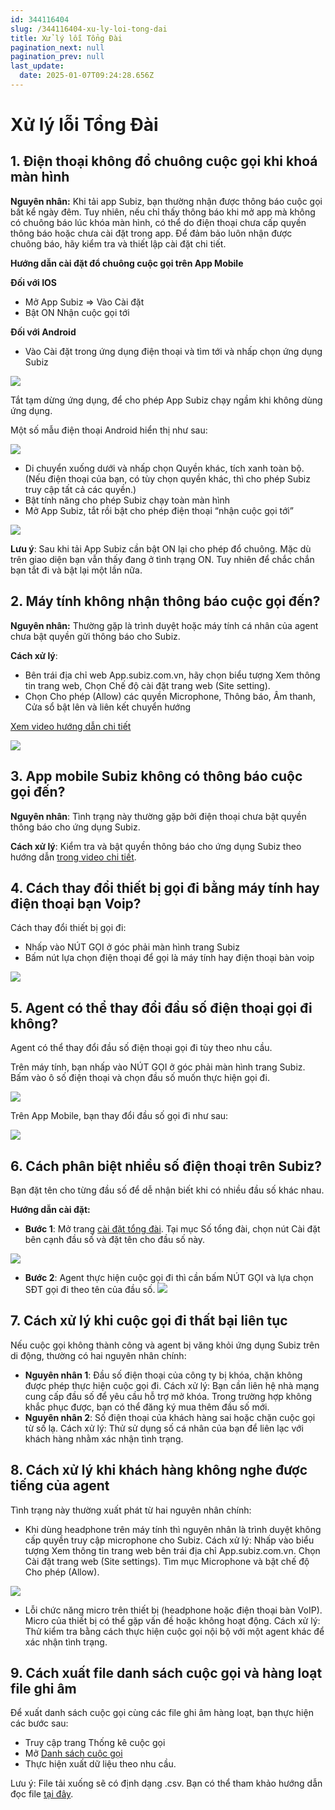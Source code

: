 ```yaml
---
id: 344116404
slug: /344116404-xu-ly-loi-tong-dai
title: Xử lý lỗi Tổng Đài
pagination_next: null
pagination_prev: null
last_update:
  date: 2025-01-07T09:24:28.656Z
---
```


# Xử lý lỗi Tổng Đài

## 1. Điện thoại không đổ chuông cuộc gọi khi khoá màn hình


**Nguyên nhân:** Khi tải app Subiz, bạn thường nhận được thông báo cuộc gọi bất kể ngày đêm. Tuy nhiên, nếu chỉ thấy thông báo khi mở app mà không có chuông báo lúc khóa màn hình, có thể do điện thoại chưa cấp quyền thông báo hoặc chưa cài đặt trong app. Để đảm bảo luôn nhận được chuông báo, hãy kiểm tra và thiết lập cài đặt chi tiết.

**Hướng dẫn cài đặt đổ chuông cuộc gọi trên App Mobile**

**Đối với IOS**

- Mở App Subiz => Vào Cài đặt
- Bật ON Nhận cuộc gọi tới

**Đối với Android**

- Vào Cài đặt trong ứng dụng điện thoại và tìm tới và nhấp chọn ứng dụng Subiz


![](https://vcdn.subiz-cdn.com/file/ad95e775fdc1f6d7260c4ecdf172e7c3a6a68ff1f4da041db6da6b405490d4f4_acpxkgumifuoofoosble)


Tắt tạm dừng ứng dụng, để cho phép App Subiz chạy ngầm khi không dùng ứng dụng.

Một số mẫu điện thoại Android hiển thị như sau:


![](https://vcdn.subiz-cdn.com/file/257a1ffe0c7daed752de16c9d6d33817f051afeef61554dcfbb35a6b3619f43d_acpxkgumifuoofoosble)


- Di chuyển xuống dưới và nhấp chọn Quyền khác, tích xanh toàn bộ. (Nếu điện thoại của bạn, có tùy chọn quyền khác, thì cho phép Subiz truy cập tất cả các quyền.)
- Bật tính năng cho phép Subiz chạy toàn màn hình
- Mở App Subiz, tắt rồi bật cho phép điện thoại “nhận cuộc gọi tới”


![](https://vcdn.subiz-cdn.com/file/072a6271c111f3ad1e460231e4dbf1fb88b60fb6196739dc8ca034a3fc314db9_acpxkgumifuoofoosble)


**Lưu ý**: Sau khi tải App Subiz cần bật ON lại cho phép đổ chuông. Mặc dù trên giao diện bạn vẫn thấy đang ở tình trạng ON. Tuy nhiên để chắc chắn bạn tắt đi và bật lại một lần nữa.
## 2. Máy tính không nhận thông báo cuộc gọi đến?


**Nguyên nhân:** Thường gặp là trình duyệt hoặc máy tính cá nhân của agent chưa bật quyền gửi thông báo cho Subiz.

**Cách xử lý**:

- Bên trái địa chỉ web App.subiz.com.vn, hãy chọn biểu tượng Xem thông tin trang web, Chọn Chế độ cài đặt trang web (Site setting).
- Chọn Cho phép (Allow) các quyền Microphone, Thông báo, Âm thanh, Cửa sổ bật lên và liên kết chuyển hướng

[Xem video hướng dẫn chi tiết](https://www.youtube.com/watch?v=usDLQp7IqHE)


![](https://vcdn.subiz-cdn.com/file/aec21db0f6004e1aacfc66dd4a748b99fc2e34fc129f0e8987151bbc0b15d539_acpxkgumifuoofoosble)

## 3. App mobile Subiz không có thông báo cuộc gọi đến?


**Nguyên nhân**: Tình trạng này thường gặp bởi điện thoại chưa bật quyền thông báo cho ứng dụng Subiz.

**Cách xử lý**: Kiểm tra và bật quyền thông báo cho ứng dụng Subiz theo hướng dẫn [trong video chi tiết](https://www.youtube.com/@Subiz-live-chat/shorts).
## 4. Cách thay đổi thiết bị gọi đi bằng máy tính hay điện thoại bạn Voip?


Cách thay đổi thiết bị gọi đi: 

- Nhấp vào NÚT GỌI ở góc phải màn hình trang Subiz
- Bấm nút lựa chọn điện thoại để gọi là máy tính hay điện thoại bàn voip


![](https://vcdn.subiz-cdn.com/file/3433d4fabdb15f78bb6b530941a45e709a42c86b620b575a0f741f20dbb261c5_acpxkgumifuoofoosble)



## 5. Agent có thể thay đổi đầu số điện thoại gọi đi không?


Agent có thể thay đổi đầu số điện thoại gọi đi tùy theo nhu cầu.

Trên máy tính, bạn nhấp vào NÚT GỌI ở góc phải màn hình trang Subiz. Bấm vào ô số điện thoại và chọn đầu số muốn thực hiện gọi đi.


![](https://vcdn.subiz-cdn.com/file/c4cbdb8ea3562fa1ba619e410ca842578909b3158f97301ba49bff8f9a2aa714_acpxkgumifuoofoosble)


Trên App Mobile, bạn thay đổi đầu số gọi đi như sau:


![](https://vcdn.subiz-cdn.com/file/6fbac2da33e63ee44b7c82b6aea1e459092dac5cc8155c5410a94a2570b9364e_acpxkgumifuoofoosble)

## 6. Cách phân biệt nhiều số điện thoại trên Subiz?


Bạn đặt tên cho từng đầu số để dễ nhận biết khi có nhiều đầu số khác nhau.

**Hướng dẫn cài đặt:**

- **Bước 1**: Mở trang [cài đặt tổng đài](https://app.subiz.com.vn/settings/call-center). Tại mục Số tổng đài, chọn nút Cài đặt bên cạnh đầu số và đặt tên cho đầu số này.






![](https://vcdn.subiz-cdn.com/file/e56ba0c8bcb40a2cae9d63e294a6cbc9a44d76b52656745d24edfc5a229da230_acpxkgumifuoofoosble)




- **Bước 2**: Agent thực hiện cuộc gọi đi thì cần bấm NÚT GỌI và lựa chọn SĐT gọi đi theo tên của đầu số.
![](https://vcdn.subiz-cdn.com/file/c4cbdb8ea3562fa1ba619e410ca842578909b3158f97301ba49bff8f9a2aa714_acpxkgumifuoofoosble)
## 7. Cách xử lý khi cuộc gọi đi thất bại liên tục


Nếu cuộc gọi không thành công và agent bị văng khỏi ứng dụng Subiz trên di động, thường có hai nguyên nhân chính:

- **Nguyên nhân 1**: Đầu số điện thoại của công ty bị khóa, chặn không được phép thực hiện cuộc gọi đi. Cách xử lý: Bạn cần liên hệ nhà mạng cung cấp đầu số để yêu cầu hỗ trợ mở khóa. Trong trường hợp không khắc phục được, bạn có thể đăng ký mua thêm đầu số mới.
- **Nguyên nhân 2**: Số điện thoại của khách hàng sai hoặc chặn cuộc gọi từ số lạ. Cách xử lý: Thử sử dụng số cá nhân của bạn để liên lạc với khách hàng nhằm xác nhận tình trạng.
## 8. Cách xử lý khi khách hàng không nghe được tiếng của agent


Tình trạng này thường xuất phát từ hai nguyên nhân chính:

- Khi dùng headphone trên máy tính thì nguyên nhân là trình duyệt không cấp quyền truy cập microphone cho Subiz. Cách xử lý: Nhấp vào biểu tượng Xem thông tin trang web bên trái địa chỉ App.subiz.com.vn. Chọn Cài đặt trang web (Site settings). Tìm mục Microphone và bật chế độ Cho phép (Allow).


![](https://vcdn.subiz-cdn.com/file/aec21db0f6004e1aacfc66dd4a748b99fc2e34fc129f0e8987151bbc0b15d539_acpxkgumifuoofoosble)
- Lỗi chức năng micro trên thiết bị (headphone hoặc điện thoại bàn VoIP). Micro của thiết bị có thể gặp vấn đề hoặc không hoạt động. Cách xử lý: Thử kiểm tra bằng cách thực hiện cuộc gọi nội bộ với một agent khác để xác nhận tình trạng.
## 9. Cách xuất file danh sách cuộc gọi và hàng loạt file ghi âm


Để xuất danh sách cuộc gọi cùng các file ghi âm hàng loạt, bạn thực hiện các bước sau:

- Truy cập trang Thống kê cuộc gọi
- Mở [Danh sách cuộc gọi](https://app.subiz.com.vn/new-reports/call-list)
- Thực hiện xuất dữ liệu theo nhu cầu.

Lưu ý: File tải xuống sẽ có định dạng .csv. Bạn có thể tham khảo hướng dẫn đọc file [tại đây](https://www.youtube.com/watch?v=mJgbIMfkCwY).
